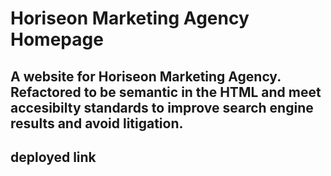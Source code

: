 # Horiseon Marketing Agency Homepage

## A website for Horiseon Marketing Agency. Refactored to be semantic in the HTML and meet accesibilty standards to improve search engine results and avoid litigation.

## deployed link



